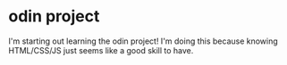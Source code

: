 # odin project
I'm starting out learning the odin project! I'm doing this because knowing HTML/CSS/JS just seems like a good skill to have.
